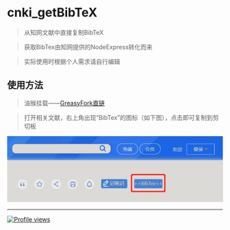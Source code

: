 # cnki_getBibTeX

>从知网文献中直接复制BibTeX

>获取BibTex由知网提供的NodeExpress转化而来

>实际使用时根据个人需求请自行编辑

## 使用方法

>油猴挂载——[GreasyFork直链](https://greasyfork.org/zh-CN/scripts/444428-知网-文献-bibtex提取 "前往安装")

>打开相关文献，右上角出现“BibTex”的图标（如下图），点击即可复制到剪切板

![BibTex图标](/img/BibTex.jpg "“BibTex”图标")

---

[![Profile views](https://komarev.com/ghpvc/?username=BNDou&color=red&label=Profile+views "GitHub_BNDou")](https://github.com/BNDou)
